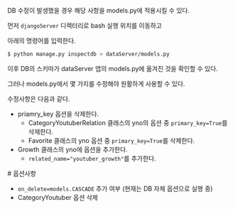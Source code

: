 DB 수정이 발생했을 경우 해당 사항을 models.py에 적용시킬 수 있다.

먼저 `djangoServer` 디렉터리로 bash 실행 위치를 이동하고

아래의 명령어를 입력한다.

```bash
$ python manage.py inspectdb > dataServer/models.py
```

이후 DB의 스키마가 dataServer 앱의 models.py에 옮겨진 것을 확인할 수 있다.

그러나 models.py에서 몇 가지를 수정해야 원활하게 사용할 수 있다.

수정사항은 다음과 같다.

- priamry_key 옵션을 삭제한다.
  - CategoryYoutuberRelation 클래스의 yno의 옵션 중 `primary_key=True`를 삭제한다.
  - Favorite 클래스의 yno 옵션 중 `primary_key=True`를 삭제한다.
- Growth 클래스의 yno에 옵션을 추가한다.
  - `related_name="youtuber_growth"`를 추가한다.


\# 옵션사항

- `on_delete=models.CASCADE`  추가 여부 (현재는 DB 자체 옵션으로 실행 중)
- CategoryYoutuber 옵션 삭제
